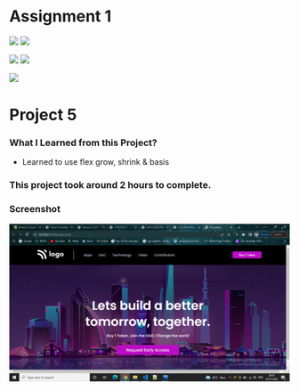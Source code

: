 # Assignment 1

![](https://img.shields.io/badge/iNeuron-LCO-red)
![](https://img.shields.io/badge/Hitesh--Choudhary-Full--stack--js--bootcamp-yellow)

![](https://img.shields.io/badge/HTML-CSS-orange)
![](https://img.shields.io/badge/LIVE--CLASS-PROJECT5-blueviolet)

![](https://img.shields.io/badge/Hrishikesh--Kumbhar-Software--Engineer-blue)

# Project 5 

### What I Learned from this Project?

- Learned to use flex grow, shrink & basis

### This project took around 2 hours to complete.

### Screenshot

![](./screenshot/Screenshot%20(20).png)